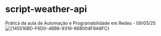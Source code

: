 # script-weather-api
Prática da aula de Automação e Programabilidade em Redes - 09/05/25
![{145516BD-F6D0-4BB8-9319-968004F9A8FC}](https://github.com/user-attachments/assets/637b083d-d2e8-44ff-aab2-2f5b4427159d)
